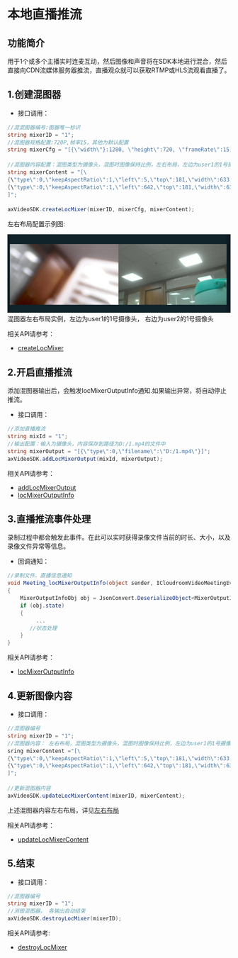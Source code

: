 # 本地直播推流

## 功能简介

用于1个或多个主播实时连麦互动，然后图像和声音将在SDK本地进行混合，然后直接向CDN流媒体服务器推流，直播观众就可以获取RTMP或HLS流观看直播了。

<h2 id=live_createLocMixer>1.创建混图器</h2>


- 接口调用：

```csharp
//混混图器编号:图器唯一标识
string mixerID = "1";
//混图器规格配置:720P,帧率15，其他为默认配置
string mixerCfg = "[{\"width\"}:1280, \"height\":720, \"frameRate\":15]";

//混图器内容配置：混图类型为摄像头，混图时图像保持比例，左右布局，左边为user1的1号摄像头， 右边为user1的2号摄像头
string mixerContent = "[\
{\"type\":0,\"keepAspectRatio\":1,\"left\":5,\"top\":181,\"width\":633,\"height\":356,\"param\":{\"camid\":\"usr1.1\"}},\
{\"type\":0,\"keepAspectRatio\":1,\"left\":642,\"top\":181,\"width\":633,\"height\":356,\"param\":{\"camid\":\"usr2.1\"}}\
]";

axVideoSDK.createLocMixer(mixerID, mixerCfg, mixerContent);

```

<p id=layout style="font-weight:normal;">左右布局配置示例图:  </p>

![左右布局示例图](./images/layout_2.png)</br>
混图器左右布局实例，左边为user1的1号摄像头， 右边为user2的1号摄像头

相关API请参考：
* [createLocMixer](API.md#createLocMixer)


<h2 id=live_addLocMixerOutput>2.开启直播推流</h2>

添加混图器输出后，会触发locMixerOutputInfo通知.如果输出异常，将自动停止推流。

- 接口调用：

```csharp
//添加直播推流
string mixId = "1";
//输出配置：输入为摄像头，内容保存到路径为D:/1.mp4的文件中
string mixerOutput = "[{\"type\":0,\"filename\":\"D:/1.mp4\"}]";
axVideoSDK.addLocMixerOutput(mixId, mixerOutput);
```
相关API请参考：
* [addLocMixerOutput](API.md#addLocMixerOutput)
* [locMixerOutputInfo](API.md#locMixerOutputInfo)


<h2 id=live_locMixerOutputInfo>3.直播推流事件处理</h2>

录制过程中都会触发此事件。在此可以实时获得录像文件当前的时长、大小，以及录像文件异常等信息。


- 回调通知：

```csharp
//录制文件、直播信息通知
void Meeting_locMixerOutputInfo(object sender, ICloudroomVideoMeetingEvents_locMixerOutputInfoEvent e)
{
    MixerOutputInfoObj obj = JsonConvert.DeserializeObject<MixerOutputInfoObj>(e.p_outputInfo);
    if (obj.state)
    {
	     ...
       //状态处理
    }
}

```

相关API请参考：
* [locMixerOutputInfo](API.md#locMixerOutputInfo)


<h2 id=live_updateLocMixerContent>4.更新图像内容</h2>

- 接口调用：

```csharp
//混图器编号
string mixerID = "1";
//混图器内容： 左右布局，混图类型为摄像头，混图时图像保持比例，左边为user1的1号摄像头， 右边为user1的2号摄像头
sring mixerContent ="[\
{\"type\":0,\"keepAspectRatio\":1,\"left\":5,\"top\":181,\"width\":633,\"height\":356,\"param\":{\"camid\":\"usr1.1\"}},\
{\"type\":0,\"keepAspectRatio\":1,\"left\":642,\"top\":181,\"width\":633,\"height\":356,\"param\":{\"camid\":\"usr2.1\"}}\
]";

//更新混图器内容
axVideoSDK.updateLocMixerContent(mixerID, mixerContent);

```
上述混图器内容左右布局，详见[左右布局](#layout)

相关API请参考：
* [updateLocMixerContent](API.md#updateLocMixerContent)


<h2 id=live_destroyLocMixer>5.结束</h2>


- 接口调用：

```csharp
//混图器编号
string mixerID = "1";
//消毁混图器， 各输出自动结束
axVideoSDK.destroyLocMixer(mixerID);

```

相关API请参考:
* [destroyLocMixer](API.md#destroyLocMixer)
